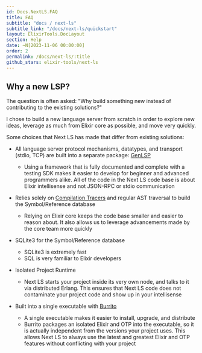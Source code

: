 ```yaml
---
id: Docs.NextLS.FAQ
title: FAQ
subtitle: "docs / next-ls"
subtitle_link: "/docs/next-ls/quickstart"
layout: ElixirTools.DocLayout
section: Help
date: ~N[2023-11-06 00:00:00]
order: 2
permalink: /docs/next-ls/:title
github_stars: elixir-tools/next-ls
---
```


## Why a new LSP?

The question is often asked: "Why build something new instead of contributing to the existing solutions?"

I chose to build a new language server from scratch in order to explore new ideas, leverage as much from Elixir core as possible, and move very quickly.

Some choices that Next LS has made that differ from existing solutions:

* All language server protocol mechanisms, datatypes, and transport (stdio, TCP) are built into a separate package: [GenLSP](https://github.com/elixir-tools/gen_lsp)
  * Using a framework that is fully documented and complete with a testing SDK makes it easier to develop for beginner and advanced programmers alike. All of the code in the Next LS code base is about Elixir intellisense and not JSON-RPC or stdio communication

* Relies solely on [Compilation Tracers](https://hexdocs.pm/elixir/Code.html#module-compilation-tracers) and regular AST traversal to build the Symbol/Reference database
  * Relying on Elixir core keeps the code base smaller and easier to reason about. It also allows us to leverage advancements made by the core team more quickly

* SQLite3 for the Symbol/Reference database
  * SQLite3 is extremely fast
  * SQL is very familiar to Elixir developers

* Isolated Project Runtime
  * Next LS starts your project inside its very own node, and talks to it via distributed Erlang. This ensures that Next LS code does not contaminate your project code and show up in your intellisense

* Built into a single executable with [Burrito](https://github.com/burrito-elixir/burrito)
  * A single executable makes it easier to install, upgrade, and distribute
  * Burrito packages an isolated Elixir and OTP into the executable, so it is actually independent from the versions your project uses. This allows Next LS to always use the latest and greatest Elixir and OTP features without conflicting with your project
